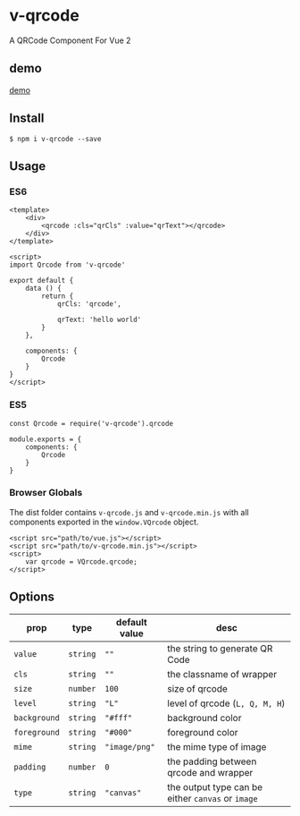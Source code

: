 # v-qrcode

A QRCode Component For Vue 2

## demo

[demo](https://atwxp.github.io/v-qrcode/dist)

## Install

    $ npm i v-qrcode --save

## Usage

### ES6

    <template>
        <div>
            <qrcode :cls="qrCls" :value="qrText"></qrcode>
        </div>
    </template>

    <script>
    import Qrcode from 'v-qrcode'

    export default {
        data () {
            return {
                qrCls: 'qrcode',

                qrText: 'hello world'
            }
        },

        components: {
            Qrcode
        }
    }
    </script>

### ES5

    const Qrcode = require('v-qrcode').qrcode

    module.exports = {
        components: {
            Qrcode
        }
    }
    
### Browser Globals

The dist folder contains `v-qrcode.js` and `v-qrcode.min.js` with all components exported in the `window.VQrcode` object.

    <script src="path/to/vue.js"></script>
    <script src="path/to/v-qrcode.min.js"></script>
    <script>
        var qrcode = VQrcode.qrcode;
    </script>

## Options

prop      | type                 | default value | desc
----------| -------------------- | ------------- | -----
`value`   | `string`             | `""`          | the string to generate QR Code
`cls`     | `string`             | `""`          | the classname of wrapper
`size`    | `number`             | `100`         | size of qrcode
`level`   | `string`             | `"L"`         | level of qrcode (`L, Q, M, H`)
`background` | `string`          | `"#fff"`      | background color
`foreground` | `string`          | `"#000"`      | foreground color
`mime` | `string`                | `"image/png"` | the mime type of image
`padding` | `number`             | `0`           | the padding between qrcode and wrapper
`type`    | `string`             | `"canvas"`    | the output type can be either `canvas` or `image`

